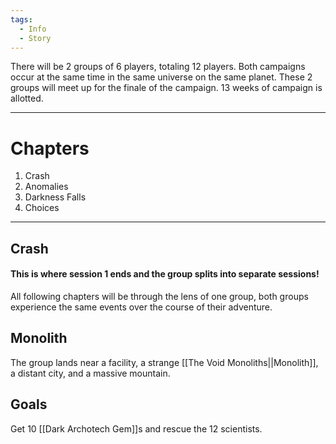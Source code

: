 ```yaml
---
tags:
  - Info
  - Story
---
```

There will be 2 groups of 6 players, totaling 12 players. Both campaigns occur at the same time in the same universe on the same planet. These 2 groups will meet up for the finale of the campaign. 13 weeks of campaign is allotted.
****
# Chapters
1. Crash
2. Anomalies
3. Darkness Falls
4. Choices
****
## Crash

#### This is where session 1 ends and the group splits into separate sessions!
All following chapters will be through the lens of one group, both groups experience the same events over the course of their adventure.
## Monolith
The group lands near a facility, a strange [[The Void Monoliths||Monolith]], a distant city, and a massive mountain. 
## Goals
Get 10 [[Dark Archotech Gem]]s and rescue the 12 scientists.
